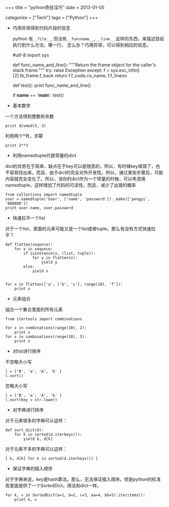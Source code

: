 +++
title = "python奇技淫巧"
date = 2013-01-05

categories = ["Tech"]
tags = ["Python"]
+++

- 巧用异常得到代码片段的信息

  python 有`__file__`, 但没有`__funcname__`, `__line__` 这样的东西，来描述目前执行到什么方法，哪一行。
怎么办？巧用异常，可以得到相应的信息。

    #utf-8
    import sys
    
    def func_name_and_line():
        """Return the frame object for the caller's stack frame."""
        try:
            raise Exception
        except:
            f = sys.exc_info()[2].tb_frame.f_back
        return f.f_code.co_name, f.f_lineno
     
    def test():
        print func_name_and_line()
    
    if __name__ == '__main__':
        test()

- 基本数学

一个方法得到整数和余数

    print divmod(5, 3)

利用两个*号，求幂

    print 2**3

- 利用namedtuple代替常量的dict

dict的优势在于简单，缺点在于key可以是随意的，所以，有时候key填错了，也不容易找出来。而且，由于dict的完全对外开发性。所以，通过某些步骤后，可能内容就完全变化了。所以，当你的dict作为一个常量的时候，可以考虑用namedtuple，这样增加了代码的可读性。而且，减少了出错的概率

    from collections import namedtuple
    user = namedtuple('User', ['name', 'password'])._make(['pengyi', '888888'])
    print user.name, user.password

- 快速拉平一个list

对于一个list，里面的元素可能又是一个list或者tuple。那么有没有方式快速拉平？

    def flatten(sequnce):
        for x in sequnce:
            if isinstance(x, (list, tuple)):
                for y in flatten(x):
                    yield y
            else:
                yield x
                 
     
    for x in flatten(['a', ['b', 'c'], range(10), 'f']):
        print x


- 元素组合

组合一个集合里面的所有元素

    from itertools import combinations

    for x in combinations(range(10), 2):
        print x
    for x in combinations(range(10), 3):
        print x

- 对list进行排序

不忽略大小写

    l = ['B', 'a', 'A', 'b' ]
    l.sort()

忽略大小写

    l = ['B', 'a', 'A', 'b' ]
    l.sort(key = str.lower)

- 对字典进行排序

对于元素很多的字典可以这样：

    def sort_dict(d):
        for k in sorted(d.iterkeys()):
            yield k, d[k]

对于元素不多的字典可以这样：

    [ k, d[k] for k in sorted(d.iterkeys()) ]

- 保证字典的插入顺序

对于字典来说，key是hash算法。那么，无法保证插入顺序。但是python的标准库里面提供了一个SortedDict，用法和dict一样。

    for k, v in SortedDict(a=1, b=2, c=3, aa=4, bb=5).iteritems():
        print k, v


